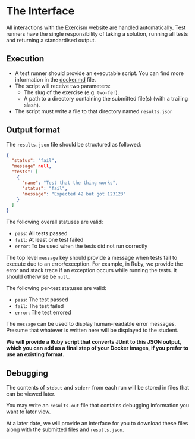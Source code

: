 # The Interface

All interactions with the Exercism website are handled automatically. Test runners have the single responsibility of taking a solution, running all tests and returning a standardised output.

## Execution

- A test runner should provide an executable script. You can find more information in the [docker.md](https://github.com/exercism/automated-mentoring-support/blob/master/docs/docker.md) file.
- The script will receive two parameters:
  - The slug of the exercise (e.g. `two-fer`).
  - A path to a directory containing the submitted file(s) (with a trailing slash).
- The script must write a file to that directory named `results.json`

## Output format

The `results.json` file should be structured as followed:

```json
{
  "status": "fail",
  "message" null,
  "tests": [
    {
      "name": "Test that the thing works",
      "status": "fail",
      "message": "Expected 42 but got 123123"
    }
  ]
}
```

The following overall statuses are valid:
- `pass`: All tests passed
- `fail`: At least one test failed
- `error`: To be used when the tests did not run correctly

The top level `message` key should provide a message when tests fail to execute due to an error/exception. For example, in Ruby, we provide the error and stack trace if an exception occurs while running the tests. It should otherwise be `null`.

The following per-test statuses are valid:
- `pass`: The test passed
- `fail`: The test failed
- `error`: The test errored


The `message` can be used to display human-readable error messages. Presume that whatever is written here will be displayed to the student.

**We will provide a Ruby script that converts JUnit to this JSON output, which you can add as a final step of your Docker images, if you prefer to use an existing format.**

## Debugging

The contents of `stdout` and `stderr` from each run will be stored in files that can be viewed later.

You may write an `results.out` file that contains debugging information you want to later view.

At a later date, we will provide an interface for you to download these files along with the submitted files and `results.json`.
